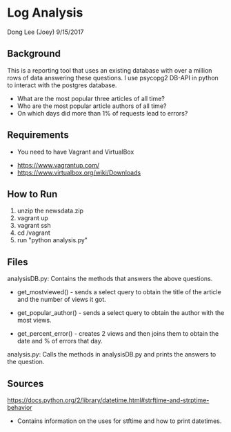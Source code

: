 # Log Analysis

Dong Lee (Joey) 9/15/2017

## Background
This is a reporting tool that uses an existing database with over a million rows of data answering these questions. I use psycopg2 DB-API in python to interact with the postgres database.

* What are the most popular three articles of all time?
* Who are the most popular article authors of all time?
* On which days did more than 1% of requests lead to errors?

## Requirements
 - You need to have Vagrant and VirtualBox 
 * https://www.vagrantup.com/
 * https://www.virtualbox.org/wiki/Downloads
    
## How to Run
1. unzip the newsdata.zip
2. vagrant up
3. vagrant ssh
4. cd /vagrant
5. run "python analysis.py"


## Files

analysisDB.py: Contains the methods that answers the above questions.
  
  * get_mostviewed() - sends a select query to obtain the title of the article and the number of views it got.

  * get_popular_author() - sends a select query to obtain the author with the most views. 

  * get_percent_error() - creates 2 views and then joins them to obtain the date and % of errors that day.

analysis.py: Calls the methods in analysisDB.py and prints the answers to the question.


## Sources
https://docs.python.org/2/library/datetime.html#strftime-and-strptime-behavior
  - Contains information on the uses for stftime and how to print datetimes.